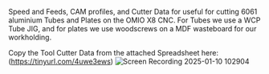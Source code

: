 Speed and Feeds, CAM profiles, and Cutter Data for useful for cutting 6061 aluminium Tubes and Plates on the OMIO X8 CNC. For Tubes we use a WCP Tube JIG, and for plates we use woodscrews on a MDF wasteboard for our workholding. 

Copy the Tool Cutter Data from the attached Spreadsheet here: (https://tinyurl.com/4uwe3ews)
![Screen Recording 2025-01-10 102904](https://github.com/user-attachments/assets/3aa538fb-7610-4264-8ef4-35681f60d6bb)
